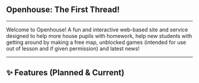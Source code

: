   ## Openhouse: The First Thread!

-----

 Welcome to Openhouse! A fun and interactive web-based site and service designed to help more house pupils with homework, help new students with getting around by making a free map, unblocked games (intended for use out of lesson and if given permission) and latest news!

-----

## ✨ Features (Planned & Current)

